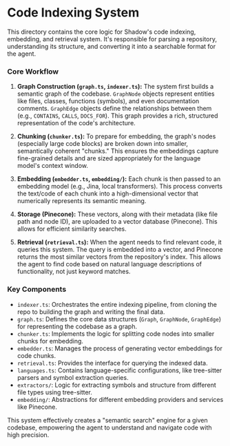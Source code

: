 # Code Indexing System

This directory contains the core logic for Shadow's code indexing, embedding, and retrieval system. It's responsible for parsing a repository, understanding its structure, and converting it into a searchable format for the agent.

### Core Workflow

1.  **Graph Construction (`graph.ts`, `indexer.ts`):**
    The system first builds a semantic graph of the codebase. `GraphNode` objects represent entities like files, classes, functions (symbols), and even documentation comments. `GraphEdge` objects define the relationships between them (e.g., `CONTAINS`, `CALLS`, `DOCS_FOR`). This graph provides a rich, structured representation of the code's architecture.

2.  **Chunking (`chunker.ts`):**
    To prepare for embedding, the graph's nodes (especially large code blocks) are broken down into smaller, semantically coherent "chunks." This ensures the embeddings capture fine-grained details and are sized appropriately for the language model's context window.

3.  **Embedding (`embedder.ts`, `embedding/`):**
    Each chunk is then passed to an embedding model (e.g., Jina, local transformers). This process converts the text/code of each chunk into a high-dimensional vector that numerically represents its semantic meaning.

4.  **Storage (Pinecone):**
    These vectors, along with their metadata (like file path and node ID), are uploaded to a vector database (Pinecone). This allows for efficient similarity searches.

5.  **Retrieval (`retrieval.ts`):**
    When the agent needs to find relevant code, it queries this system. The query is embedded into a vector, and Pinecone returns the most similar vectors from the repository's index. This allows the agent to find code based on natural language descriptions of functionality, not just keyword matches.

### Key Components

*   `indexer.ts`: Orchestrates the entire indexing pipeline, from cloning the repo to building the graph and writing the final data.
*   `graph.ts`: Defines the core data structures (`Graph`, `GraphNode`, `GraphEdge`) for representing the codebase as a graph.
*   `chunker.ts`: Implements the logic for splitting code nodes into smaller chunks for embedding.
*   `embedder.ts`: Manages the process of generating vector embeddings for code chunks.
*   `retrieval.ts`: Provides the interface for querying the indexed data.
*   `languages.ts`: Contains language-specific configurations, like tree-sitter parsers and symbol extraction queries.
*   `extractors/`: Logic for extracting symbols and structure from different file types using tree-sitter.
*   `embedding/`: Abstractions for different embedding providers and services like Pinecone.

This system effectively creates a "semantic search" engine for a given codebase, empowering the agent to understand and navigate code with high precision.
